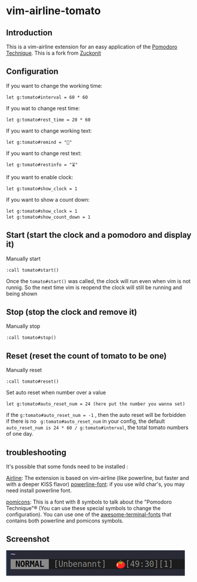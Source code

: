 # vim-airline-tomato

  
## Introduction
This is a vim-airline extension for an easy application of the [Pomodoro Technique](http://en.wikipedia.org/wiki/Pomodoro_Technique).
This is a fork from [Zuckonit](https://github.com/Zuckonit/vim-airline-tomato)
  
   
## Configuration

If you want to change the working time:
```
let g:tomato#interval = 60 * 60
```
  
If you wat to change rest time:
```
let g:tomato#rest_time = 20 * 60
```
  
If you want to change working text:
```
let g:tomato#remind = "🍅"
```
  
If you want to change rest text:
```
let g:tomato#restinfo = "⏳"
```

If you want to enable clock:
```
let g:tomato#show_clock = 1
```

If you want to show a count down:
```
let g:tomato#show_clock = 1  
let g:tomato#show_count_down = 1 
```

## Start (start the clock and a pomodoro and display it)
Manually start
```
:call tomato#start()
```
Once the ``` tomato#start() ``` was called, the clock will run even when vim is not runnig. So the next time vim is reopend the clock will still be running and being shown

## Stop (stop the clock and remove it)
Manually stop
```
:call tomato#stop()
```

## Reset (reset the count of tomato to be one)
Manually reset
```
:call tomato#reset()
```
  
Set auto reset when number over a value
```
let g:tomato#auto_reset_num = 24 (here put the number you wanna set)  
```
if the ``` g:tomato#auto_reset_num = -1 ``` , then the auto reset will be forbidden  
if there is no ``` g:tomato#auto_reset_num``` in your config, the default ``` auto_reset_num is 24 * 60 / g:tomato#interval ```, the total tomato numbers of one day.


## troubleshooting
It's possible that some fonds need to be installed :

[Airline](https://github.com/bling/vim-airline): The extension is based on vim-airline (like powerline, but faster and with a deeper KISS flavor)
[powerline-font](https://github.com/Lokaltog/powerline-fonts): if you use wild char's, you may need install powerline font.

[pomicons](https://github.com/gabrielelana/pomicons): This is a font with 8 symbols to talk about the "Pomodoro Technique"® (You can use these special symbols to change the configuration). You can use one of the [awesome-terminal-fonts](https://github.com/gabrielelana/awesome-terminal-fonts) that contains both powerline and pomicons symbols.

## Screenshot
![pomicons](/screenshot/screenshot.png)
